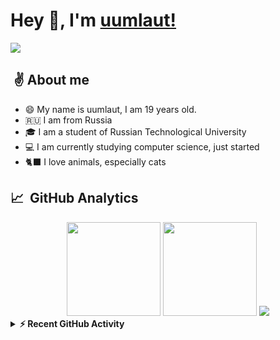 # Hey 👋, I'm [uumlaut!](https://github.com/vyragosa)

<p>
 <a href="https://github.com/DenverCoder1/readme-typing-svg"><img src="https://readme-typing-svg.herokuapp.com?color=CAD1D8&lines=Computer+Science+Student;Bebra?&width=500&height=50&font=monospace"></a>
</p>

## &nbsp;✌️ About me

- 😄 My name is uumlaut, I am 19 years old.
- 🇷🇺 I am from Russia
- 🎓 I am a student of Russian Technological University
- 💻 I am currently studying computer science, just started
- 🐈‍⬛ I love animals, especially cats

## 📈 &nbsp;GitHub Analytics

<div align="center">
  <img height="150em" src="https://github-readme-stats-eight-theta.vercel.app/api?username=vyragosa&bg_color=30,e96443,904e95,481677&title_color=ffcdf0&text_color=ffcdf0&hide_border=true&include_all_commits=true&count_private=true&hide_border=true"/>
  <img height="150em" src="https://github-readme-stats-eight-theta.vercel.app/api/top-langs/?username=vyragosa&layout=compact&hide=css,html,mustache&langs_count=9&bg_color=30,e96443,904e95,481677&title_color=ffcdf0&text_color=ffcdf0&hide_border=true"/>
  <img src="https://raw.githubusercontent.com/vyragosa/vyragosa/output/github-contribution-grid-snake-dark.svg#gh-dark-mode-only"/>
</div>

<details>
  <summary><b>⚡ Recent GitHub Activity</b></summary>
  <br/>
   <a href="https://github.com/vyragosa"><img alt="Candida's Activity Graph" src="https://activity-graph.herokuapp.com/graph?username=vyragosa&custom_title=vyragosa's%20Contribution%20Graph&theme=material-palenight" /></a>
  <br/>
</details>
